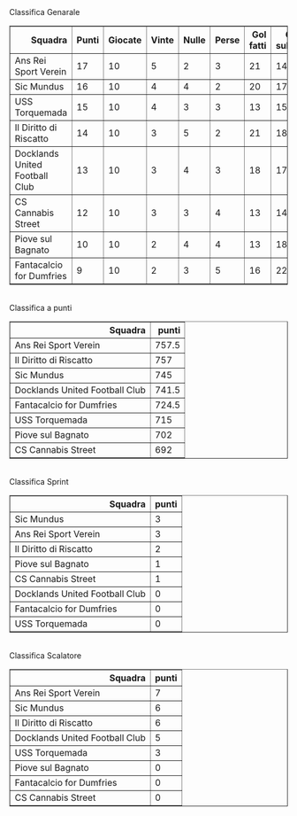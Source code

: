 <th>Classifica Genarale</th><table border="1" class="dataframe">
  <thead>
    <tr style="text-align: right;">
      <th>Squadra</th>
      <th>Punti</th>
      <th>Giocate</th>
      <th>Vinte</th>
      <th>Nulle</th>
      <th>Perse</th>
      <th>Gol fatti</th>
      <th>Gol subiti</th>
      <th>Diff. Reti</th>
      <th>Punti tot.</th>
      <th>Media pti</th>
    </tr>
  </thead>
  <tbody>
    <tr>
      <td>Ans Rei Sport Verein</td>
      <td>17</td>
      <td>10</td>
      <td>5</td>
      <td>2</td>
      <td>3</td>
      <td>21</td>
      <td>14</td>
      <td>7</td>
      <td>757.5</td>
      <td>75.75</td>
    </tr>
    <tr>
      <td>Sic Mundus</td>
      <td>16</td>
      <td>10</td>
      <td>4</td>
      <td>4</td>
      <td>2</td>
      <td>20</td>
      <td>17</td>
      <td>3</td>
      <td>745</td>
      <td>74.5</td>
    </tr>
    <tr>
      <td>USS Torquemada</td>
      <td>15</td>
      <td>10</td>
      <td>4</td>
      <td>3</td>
      <td>3</td>
      <td>13</td>
      <td>15</td>
      <td>-2</td>
      <td>715</td>
      <td>71.5</td>
    </tr>
    <tr>
      <td>Il Diritto di Riscatto</td>
      <td>14</td>
      <td>10</td>
      <td>3</td>
      <td>5</td>
      <td>2</td>
      <td>21</td>
      <td>18</td>
      <td>3</td>
      <td>757</td>
      <td>75.7</td>
    </tr>
    <tr>
      <td>Docklands United Football Club</td>
      <td>13</td>
      <td>10</td>
      <td>3</td>
      <td>4</td>
      <td>3</td>
      <td>18</td>
      <td>17</td>
      <td>1</td>
      <td>741.5</td>
      <td>74.15</td>
    </tr>
    <tr>
      <td>CS Cannabis Street</td>
      <td>12</td>
      <td>10</td>
      <td>3</td>
      <td>3</td>
      <td>4</td>
      <td>13</td>
      <td>14</td>
      <td>-1</td>
      <td>692</td>
      <td>69.2</td>
    </tr>
    <tr>
      <td>Piove sul Bagnato</td>
      <td>10</td>
      <td>10</td>
      <td>2</td>
      <td>4</td>
      <td>4</td>
      <td>13</td>
      <td>18</td>
      <td>-5</td>
      <td>702</td>
      <td>70.2</td>
    </tr>
    <tr>
      <td>Fantacalcio for Dumfries</td>
      <td>9</td>
      <td>10</td>
      <td>2</td>
      <td>3</td>
      <td>5</td>
      <td>16</td>
      <td>22</td>
      <td>-6</td>
      <td>724.5</td>
      <td>72.45</td>
    </tr>
  </tbody>
</table><th><br/></th><th>Classifica a punti</th><table border="1" class="dataframe">
  <thead>
    <tr style="text-align: right;">
      <th>Squadra</th>
      <th>punti</th>
    </tr>
  </thead>
  <tbody>
    <tr>
      <td>Ans Rei Sport Verein</td>
      <td>757.5</td>
    </tr>
    <tr>
      <td>Il Diritto di Riscatto</td>
      <td>757</td>
    </tr>
    <tr>
      <td>Sic Mundus</td>
      <td>745</td>
    </tr>
    <tr>
      <td>Docklands United Football Club</td>
      <td>741.5</td>
    </tr>
    <tr>
      <td>Fantacalcio for Dumfries</td>
      <td>724.5</td>
    </tr>
    <tr>
      <td>USS Torquemada</td>
      <td>715</td>
    </tr>
    <tr>
      <td>Piove sul Bagnato</td>
      <td>702</td>
    </tr>
    <tr>
      <td>CS Cannabis Street</td>
      <td>692</td>
    </tr>
  </tbody>
</table><th><br/></th><th>Classifica Sprint</th><table border="1" class="dataframe">
  <thead>
    <tr style="text-align: right;">
      <th>Squadra</th>
      <th>punti</th>
    </tr>
  </thead>
  <tbody>
    <tr>
      <td>Sic Mundus</td>
      <td>3</td>
    </tr>
    <tr>
      <td>Ans Rei Sport Verein</td>
      <td>3</td>
    </tr>
    <tr>
      <td>Il Diritto di Riscatto</td>
      <td>2</td>
    </tr>
    <tr>
      <td>Piove sul Bagnato</td>
      <td>1</td>
    </tr>
    <tr>
      <td>CS Cannabis Street</td>
      <td>1</td>
    </tr>
    <tr>
      <td>Docklands United Football Club</td>
      <td>0</td>
    </tr>
    <tr>
      <td>Fantacalcio for Dumfries</td>
      <td>0</td>
    </tr>
    <tr>
      <td>USS Torquemada</td>
      <td>0</td>
    </tr>
  </tbody>
</table><th><br/></th><th>Classifica Scalatore</th><table border="1" class="dataframe">
  <thead>
    <tr style="text-align: right;">
      <th>Squadra</th>
      <th>punti</th>
    </tr>
  </thead>
  <tbody>
    <tr>
      <td>Ans Rei Sport Verein</td>
      <td>7</td>
    </tr>
    <tr>
      <td>Sic Mundus</td>
      <td>6</td>
    </tr>
    <tr>
      <td>Il Diritto di Riscatto</td>
      <td>6</td>
    </tr>
    <tr>
      <td>Docklands United Football Club</td>
      <td>5</td>
    </tr>
    <tr>
      <td>USS Torquemada</td>
      <td>3</td>
    </tr>
    <tr>
      <td>Piove sul Bagnato</td>
      <td>0</td>
    </tr>
    <tr>
      <td>Fantacalcio for Dumfries</td>
      <td>0</td>
    </tr>
    <tr>
      <td>CS Cannabis Street</td>
      <td>0</td>
    </tr>
  </tbody>
</table><th><br/></th>